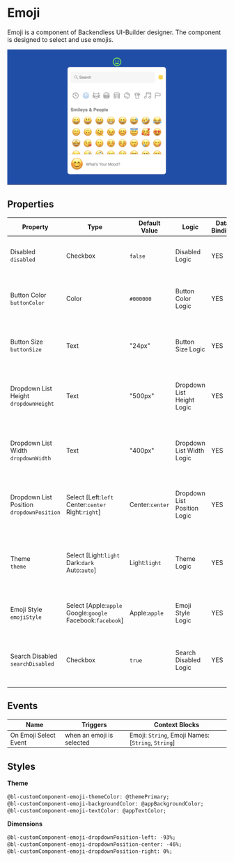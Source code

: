 # Emoji

Emoji is a component of Backendless UI-Builder designer. The component is designed to select and use emojis.

<p align="center">
  <img src="./thumbnail.png" alt="main thumbnail" width="780"/>
</p>

## Properties

| Property                                      | Type                                                               | Default Value   | Logic                        | Data Binding | UI Setting | Description                                                            |
|-----------------------------------------------|--------------------------------------------------------------------|-----------------|------------------------------|--------------|------------|------------------------------------------------------------------------|
| Disabled<br/>`disabled`                       | Checkbox                                                           | `false`         | Disabled Logic               | YES          | YES        | This handler allows you to disable a component.                        |
| Button Color<br/>`buttonColor`                | Color                                                              | `#000000`       | Button Color Logic           | YES          | YES        | This handler allows you to specify the button color.                   |
| Button Size<br/>`buttonSize`                  | Text                                                               | "24px"          | Button Size Logic            | YES          | YES        | This handler allows you to specify the button size.                    |
| Dropdown List Height<br/>`dropdownHeight`     | Text                                                               | "500px"         | Dropdown List Height Logic   | YES          | YES        | This handler allows you to specify the dropdown list height.           |
| Dropdown List Width<br/>`dropdownWidth`       | Text                                                               | "400px"         | Dropdown List Width Logic    | YES          | YES        | This handler allows you to specify the dropdown list width.            |
| Dropdown List Position<br/>`dropdownPosition` | Select [Left:`left`<br/>Center:`center`<br/>Right:`right`]         | Center:`center` | Dropdown List Position Logic | YES          | YES        | This handler allows you to select the position of the dropdown.        |
| Theme<br/>`theme`                             | Select [Light:`light`<br/>Dark:`dark`<br/>Auto:`auto`]             | Light:`light`   | Theme Logic                  | YES          | YES        | This handler allows you to select a theme for the emoji dropdown list. |
| Emoji Style<br/>`emojiStyle`                  | Select [Apple:`apple`<br/>Google:`google`<br/>Facebook:`facebook`] | Apple:`apple`   | Emoji Style Logic            | YES          | YES        | This handler allows you to select an emoji style.                      |
| Search Disabled<br/>`searchDisabled`          | Checkbox                                                           | `true`          | Search Disabled Logic        | YES          | YES        | This handler allows you to disable the emoji search field.             |

## Events

| Name                  | Triggers                  | Context Blocks                                     |
|-----------------------|---------------------------|----------------------------------------------------|
| On Emoji Select Event | when an emoji is selected | Emoji: `String`, Emoji Names: [`String`, `String`] |

## Styles

**Theme**
````
@bl-customComponent-emoji-themeColor: @themePrimary;
@bl-customComponent-emoji-backgroundColor: @appBackgroundColor;
@bl-customComponent-emoji-textColor: @appTextColor;
````

**Dimensions**
````
@bl-customComponent-emoji-dropdownPosition-left: -93%;
@bl-customComponent-emoji-dropdownPosition-center: -46%;
@bl-customComponent-emoji-dropdownPosition-right: 0%;
````
